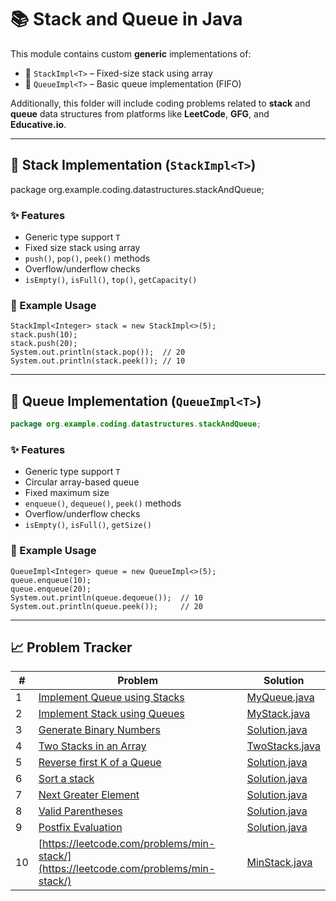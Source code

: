 # 📚 Stack and Queue in Java

This module contains custom **generic** implementations of:

- 🥞 `StackImpl<T>` – Fixed-size stack using array
- 🚶 `QueueImpl<T>` – Basic queue implementation (FIFO)

Additionally, this folder will include coding problems related to **stack** and **queue** data structures from platforms
like **LeetCode**, **GFG**, and **Educative.io**.

---

## 🧱 Stack Implementation (`StackImpl<T>`)

package org.example.coding.datastructures.stackAndQueue;

### ✨ Features

- Generic type support `T`
- Fixed size stack using array
- `push()`, `pop()`, `peek()` methods
- Overflow/underflow checks
- `isEmpty()`, `isFull()`, `top()`, `getCapacity()`

### 📘 Example Usage

```
StackImpl<Integer> stack = new StackImpl<>(5);
stack.push(10);
stack.push(20);
System.out.println(stack.pop());  // 20
System.out.println(stack.peek()); // 10
```

---

## 🔁 Queue Implementation (`QueueImpl<T>`)

```java
package org.example.coding.datastructures.stackAndQueue;
```

### ✨ Features

- Generic type support `T`
- Circular array-based queue
- Fixed maximum size
- `enqueue()`, `dequeue()`, `peek()` methods
- Overflow/underflow checks
- `isEmpty()`, `isFull()`, `getSize()`

### 📘 Example Usage

```
QueueImpl<Integer> queue = new QueueImpl<>(5);
queue.enqueue(10);
queue.enqueue(20);
System.out.println(queue.dequeue());  // 10
System.out.println(queue.peek());     // 20
```

---

## 📈 Problem Tracker

| #  | Problem                                                                                                  | Solution                           |
|----|----------------------------------------------------------------------------------------------------------|------------------------------------|
| 1  | [Implement Queue using Stacks](https://leetcode.com/problems/implement-queue-using-stacks/description/)  | [MyQueue.java](./MyQueue.java)     |
| 2  | [Implement Stack using Queues](https://leetcode.com/problems/implement-stack-using-queues/description/)  | [MyStack.java](./MyStack.java)     |
| 3  | [Generate Binary Numbers](https://www.geeksforgeeks.org/problems/generate-binary-numbers-1587115620/1)   | [Solution.java](./Solution.java)   |
| 4  | [Two Stacks in an Array](https://www.geeksforgeeks.org/problems/implement-two-stacks-in-an-array/1)      | [TwoStacks.java](./TwoStacks.java) |
| 5  | [Reverse first K of a Queue](https://www.geeksforgeeks.org/problems/reverse-first-k-elements-of-queue/1) | [Solution.java](./Solution.java)   |
| 6  | [Sort a stack](https://www.geeksforgeeks.org/problems/sort-a-stack/1)                                    | [Solution.java](./Solution.java)   |
| 7  | [Next Greater Element](https://www.geeksforgeeks.org/problems/next-larger-element-1587115620/1)          | [Solution.java](./Solution.java)   |
| 8  | [Valid Parentheses](https://leetcode.com/problems/valid-parentheses/description/)                        | [Solution.java](./Solution.java)   |
| 9  | [Postfix Evaluation](https://www.geeksforgeeks.org/problems/evaluation-of-postfix-expression1735/1)      | [Solution.java](./Solution.java)   |
| 10 | [https://leetcode.com/problems/min-stack/](https://leetcode.com/problems/min-stack/)                     | [MinStack.java](./MinStack.java)   |
